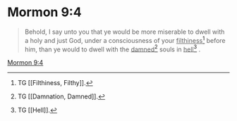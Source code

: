 # Mormon 9:4

> Behold, I say unto you that ye would be more miserable to dwell with a holy and just God, under a consciousness of your <u>filthiness</u>[^a] before him, than ye would to dwell with the <u>damned</u>[^b] souls in <u>hell</u>[^c] .

[Mormon 9:4](https://www.churchofjesuschrist.org/study/scriptures/bofm/morm/9?lang=eng&id=p4#p4)


[^a]: TG [[Filthiness, Filthy]].
[^b]: TG [[Damnation, Damned]].
[^c]: TG [[Hell]].
